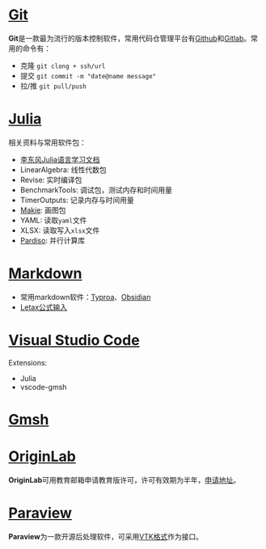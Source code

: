 # [Git](https://git-scm.com/)
**Git**是一款最为流行的版本控制软件，常用代码仓管理平台有[Github](https://github.com/)和[Gitlab](https://about.gitlab.com/)。常用的命令有：
- 克隆 `git clong + ssh/url`
- 提交 `git commit -m "date@name message"`
- 拉/推 `git pull/push`

# [Julia](https://julialang.org/)
相关资料与常用软件包：
- [李东风Julia语言学习文档](https://www.math.pku.edu.cn/teachers/lidf/docs/Julia/html/_book/index.html)
- LinearAlgebra: 线性代数包
- Revise: 实时编译包
- BenchmarkTools: 调试包，测试内存和时间用量
- TimerOutputs: 记录内存与时间用量
- [Makie](https://docs.makie.org/stable/): 画图包
- YAML: 读取`yaml`文件
- XLSX: 读取写入`xlsx`文件
- [Pardiso](https://pardiso-project.org/): 并行计算库

# [Markdown](https://www.markdownguide.org/)
- 常用markdown软件：[Typroa](https://typora.io/)、[Obsidian](https://obsidian.md/)
- [Letax公式输入](https://katex.org/docs/supported.html)

# [Visual Studio Code](https://code.visualstudio.com/)
Extensions:
- Julia
- vscode-gmsh

# [Gmsh](https://gmsh.info/)
# [OriginLab](https://www.originlab.com/)
**OriginLab**可用教育邮箱申请教育版许可，许可有效期为半年，[申请地址](https://www.originlab.com/originprolearning.aspx)。
# [Paraview](https://www.paraview.org/)
**Paraview**为一款开源后处理软件，可采用[VTK格式](https://kitware.github.io/vtk-examples/site/VTKFileFormats/)作为接口。
